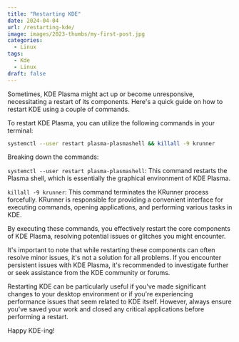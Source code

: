 ```yaml
---
title: "Restarting KDE"
date: 2024-04-04
url: /restarting-kde/
image: images/2023-thumbs/my-first-post.jpg
categories:
  - Linux
tags:
  - Kde
  - Linux
draft: false
---
```


Sometimes, KDE Plasma might act up or become unresponsive, necessitating a restart of its components. Here's a quick guide on how to restart KDE using a couple of commands.

To restart KDE Plasma, you can utilize the following commands in your terminal:

```bash
systemctl --user restart plasma-plasmashell && killall -9 krunner
```

Breaking down the commands:

`systemctl --user restart plasma-plasmashell`: This command restarts the Plasma shell, which is essentially the graphical environment of KDE Plasma.

`killall -9 krunner`: This command terminates the KRunner process forcefully. KRunner is responsible for providing a convenient interface for executing commands, opening applications, and performing various tasks in KDE.

By executing these commands, you effectively restart the core components of KDE Plasma, resolving potential issues or glitches you might encounter.

It's important to note that while restarting these components can often resolve minor issues, it's not a solution for all problems. If you encounter persistent issues with KDE Plasma, it's recommended to investigate further or seek assistance from the KDE community or forums.

Restarting KDE can be particularly useful if you've made significant changes to your desktop environment or if you're experiencing performance issues that seem related to KDE itself. However, always ensure you've saved your work and closed any critical applications before performing a restart.

Happy KDE-ing!